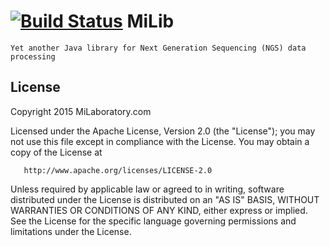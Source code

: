 [![Build Status](https://travis-ci.org/milaboratory/milib.svg?branch=develop)](https://travis-ci.org/milaboratory/milib)
MiLib
=====

    Yet another Java library for Next Generation Sequencing (NGS) data processing

## License

   Copyright 2015 MiLaboratory.com

   Licensed under the Apache License, Version 2.0 (the "License");
   you may not use this file except in compliance with the License.
   You may obtain a copy of the License at

       http://www.apache.org/licenses/LICENSE-2.0

   Unless required by applicable law or agreed to in writing, software
   distributed under the License is distributed on an "AS IS" BASIS,
   WITHOUT WARRANTIES OR CONDITIONS OF ANY KIND, either express or implied.
   See the License for the specific language governing permissions and
   limitations under the License.
